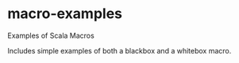 # macro-examples

Examples of Scala Macros

Includes simple examples of both a blackbox and a whitebox macro.


